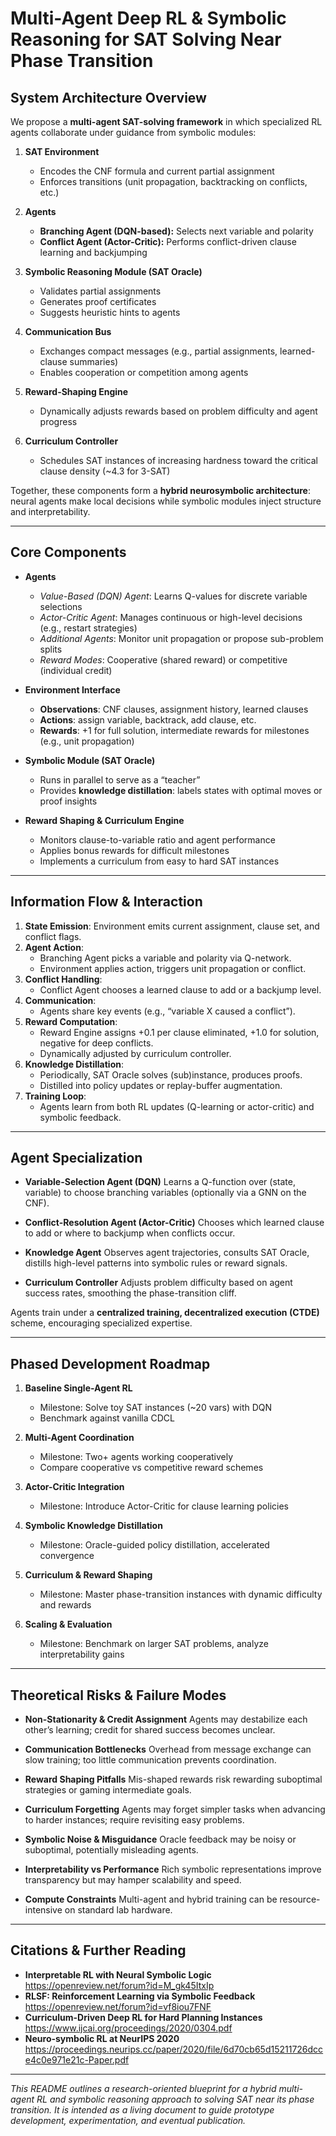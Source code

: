 # Multi-Agent Deep RL & Symbolic Reasoning for SAT Solving Near Phase Transition

## System Architecture Overview

We propose a **multi-agent SAT-solving framework** in which specialized RL agents collaborate under guidance from symbolic modules:

1. **SAT Environment**

   - Encodes the CNF formula and current partial assignment
   - Enforces transitions (unit propagation, backtracking on conflicts, etc.)

2. **Agents**

   - **Branching Agent (DQN-based):** Selects next variable and polarity
   - **Conflict Agent (Actor-Critic):** Performs conflict-driven clause learning and backjumping

3. **Symbolic Reasoning Module (SAT Oracle)**

   - Validates partial assignments
   - Generates proof certificates
   - Suggests heuristic hints to agents

4. **Communication Bus**

   - Exchanges compact messages (e.g., partial assignments, learned-clause summaries)
   - Enables cooperation or competition among agents

5. **Reward-Shaping Engine**

   - Dynamically adjusts rewards based on problem difficulty and agent progress

6. **Curriculum Controller**
   - Schedules SAT instances of increasing hardness toward the critical clause density (~4.3 for 3-SAT)

Together, these components form a **hybrid neurosymbolic architecture**: neural agents make local decisions while symbolic modules inject structure and interpretability.

---

## Core Components

- **Agents**

  - _Value-Based (DQN) Agent_: Learns Q-values for discrete variable selections
  - _Actor-Critic Agent_: Manages continuous or high-level decisions (e.g., restart strategies)
  - _Additional Agents_: Monitor unit propagation or propose sub-problem splits
  - _Reward Modes_: Cooperative (shared reward) or competitive (individual credit)

- **Environment Interface**

  - **Observations**: CNF clauses, assignment history, learned clauses
  - **Actions**: assign variable, backtrack, add clause, etc.
  - **Rewards**: +1 for full solution, intermediate rewards for milestones (e.g., unit propagation)

- **Symbolic Module (SAT Oracle)**

  - Runs in parallel to serve as a “teacher”
  - Provides **knowledge distillation**: labels states with optimal moves or proof insights

- **Reward Shaping & Curriculum Engine**
  - Monitors clause-to-variable ratio and agent performance
  - Applies bonus rewards for difficult milestones
  - Implements a curriculum from easy to hard SAT instances

---

## Information Flow & Interaction

1. **State Emission**: Environment emits current assignment, clause set, and conflict flags.
2. **Agent Action**:
   - Branching Agent picks a variable and polarity via Q-network.
   - Environment applies action, triggers unit propagation or conflict.
3. **Conflict Handling**:
   - Conflict Agent chooses a learned clause to add or a backjump level.
4. **Communication**:
   - Agents share key events (e.g., “variable X caused a conflict”).
5. **Reward Computation**:
   - Reward Engine assigns +0.1 per clause eliminated, +1.0 for solution, negative for deep conflicts.
   - Dynamically adjusted by curriculum controller.
6. **Knowledge Distillation**:
   - Periodically, SAT Oracle solves (sub)instance, produces proofs.
   - Distilled into policy updates or replay-buffer augmentation.
7. **Training Loop**:
   - Agents learn from both RL updates (Q-learning or actor-critic) and symbolic feedback.

---

## Agent Specialization

- **Variable-Selection Agent (DQN)**
  Learns a Q-function over (state, variable) to choose branching variables (optionally via a GNN on the CNF).

- **Conflict-Resolution Agent (Actor-Critic)**
  Chooses which learned clause to add or where to backjump when conflicts occur.

- **Knowledge Agent**
  Observes agent trajectories, consults SAT Oracle, distills high-level patterns into symbolic rules or reward signals.

- **Curriculum Controller**
  Adjusts problem difficulty based on agent success rates, smoothing the phase-transition cliff.

Agents train under a **centralized training, decentralized execution (CTDE)** scheme, encouraging specialized expertise.

---

## Phased Development Roadmap

1. **Baseline Single-Agent RL**

   - Milestone: Solve toy SAT instances (~20 vars) with DQN
   - Benchmark against vanilla CDCL

2. **Multi-Agent Coordination**

   - Milestone: Two+ agents working cooperatively
   - Compare cooperative vs competitive reward schemes

3. **Actor-Critic Integration**

   - Milestone: Introduce Actor-Critic for clause learning policies

4. **Symbolic Knowledge Distillation**

   - Milestone: Oracle-guided policy distillation, accelerated convergence

5. **Curriculum & Reward Shaping**

   - Milestone: Master phase-transition instances with dynamic difficulty and rewards

6. **Scaling & Evaluation**
   - Milestone: Benchmark on larger SAT problems, analyze interpretability gains

---

## Theoretical Risks & Failure Modes

- **Non-Stationarity & Credit Assignment**
  Agents may destabilize each other’s learning; credit for shared success becomes unclear.

- **Communication Bottlenecks**
  Overhead from message exchange can slow training; too little communication prevents coordination.

- **Reward Shaping Pitfalls**
  Mis-shaped rewards risk rewarding suboptimal strategies or gaming intermediate goals.

- **Curriculum Forgetting**
  Agents may forget simpler tasks when advancing to harder instances; require revisiting easy problems.

- **Symbolic Noise & Misguidance**
  Oracle feedback may be noisy or suboptimal, potentially misleading agents.

- **Interpretability vs Performance**
  Rich symbolic representations improve transparency but may hamper scalability and speed.

- **Compute Constraints**
  Multi-agent and hybrid training can be resource-intensive on standard lab hardware.

---

## Citations & Further Reading

- **Interpretable RL with Neural Symbolic Logic**
  https://openreview.net/forum?id=M_gk45ItxIp
- **RLSF: Reinforcement Learning via Symbolic Feedback**
  https://openreview.net/forum?id=vf8iou7FNF
- **Curriculum-Driven Deep RL for Hard Planning Instances**
  https://www.ijcai.org/proceedings/2020/0304.pdf
- **Neuro-symbolic RL at NeurIPS 2020**
  https://proceedings.neurips.cc/paper/2020/file/6d70cb65d15211726dcce4c0e971e21c-Paper.pdf

---

_This README outlines a research-oriented blueprint for a hybrid multi-agent RL and symbolic reasoning approach to solving SAT near its phase transition. It is intended as a living document to guide prototype development, experimentation, and eventual publication._

